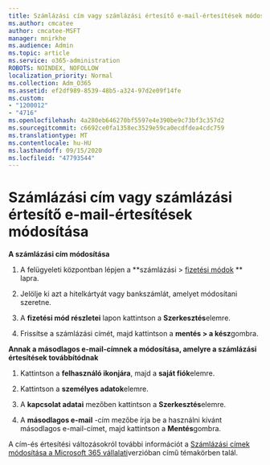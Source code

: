 ```yaml
---
title: Számlázási cím vagy számlázási értesítő e-mail-értesítések módosítása
ms.author: cmcatee
author: cmcatee-MSFT
manager: mnirkhe
ms.audience: Admin
ms.topic: article
ms.service: o365-administration
ROBOTS: NOINDEX, NOFOLLOW
localization_priority: Normal
ms.collection: Adm_O365
ms.assetid: ef2df989-8539-48b5-a324-97d2e09f14fe
ms.custom:
- "1200012"
- "4716"
ms.openlocfilehash: 4a280eb646270bf5597e4e390be9c73bf3c357d2
ms.sourcegitcommit: c6692ce0fa1358ec3529e59ca0ecdfdea4cdc759
ms.translationtype: MT
ms.contentlocale: hu-HU
ms.lasthandoff: 09/15/2020
ms.locfileid: "47793544"
---
```

# <a name="change-billing-address-or-billing-email-notifications"></a>Számlázási cím vagy számlázási értesítő e-mail-értesítések módosítása

**A számlázási cím módosítása**

1. A felügyeleti központban lépjen a **számlázási > [fizetési módok](https://go.microsoft.com/fwlink/p/?linkid=2018806) ** lapra.

2. Jelölje ki azt a hitelkártyát vagy bankszámlát, amelyet módosítani szeretne.

3. A **fizetési mód részletei** lapon kattintson a **Szerkesztés**elemre.

4. Frissítse a számlázási címét, majd kattintson a **mentés > a kész**gombra.

**Annak a másodlagos e-mail-címnek a módosítása, amelyre a számlázási értesítések továbbítódnak** 

1. Kattintson a **felhasználó ikonjára**, majd a **saját fiók**elemre.

2. Kattintson a **személyes adatok**elemre.

3. A **kapcsolat adatai** mezőben kattintson a **Szerkesztés**elemre.

4. A **másodlagos e-mail** -cím mezőbe írja be a használni kívánt másodlagos e-mail-címet, majd kattintson a **Mentés**gombra.

A cím-és értesítési változásokról további információt a [Számlázási címek módosítása a Microsoft 365 vállalati](https://docs.microsoft.com/microsoft-365/commerce/billing-and-payments/change-your-billing-addresses?view=o365-worldwide)verzióban című témakörben talál.
